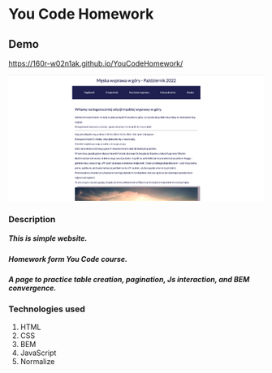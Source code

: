 # You Code Homework

## Demo
https://160r-w02n1ak.github.io/YouCodeHomework/

![screenshot](https://github.com/160R-W02N1Ak/YouCodeHomework/blob/main/images/zadaniedomowemodul3.png)

### Description
##### This is simple website. 
##### Homework form You Code course.
##### A page to practice table creation, pagination, Js interaction, and BEM convergence.

### Technologies used

1. HTML
2. CSS
3. BEM
4. JavaScript
5. Normalize
